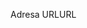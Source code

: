 <span data-ttu-id="57854-101">Adresa URL</span><span class="sxs-lookup"><span data-stu-id="57854-101">URL</span></span>